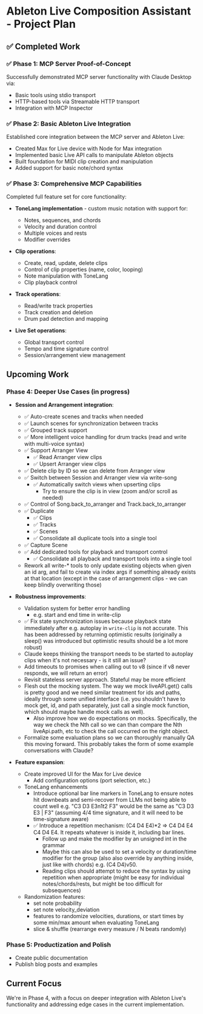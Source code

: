 # Ableton Live Composition Assistant - Project Plan

## ✅ Completed Work

### ✅ Phase 1: MCP Server Proof-of-Concept

Successfully demonstrated MCP server functionality with Claude Desktop via:

- Basic tools using stdio transport
- HTTP-based tools via Streamable HTTP transport
- Integration with MCP Inspector

### ✅ Phase 2: Basic Ableton Live Integration

Established core integration between the MCP server and Ableton Live:

- Created Max for Live device with Node for Max integration
- Implemented basic Live API calls to manipulate Ableton objects
- Built foundation for MIDI clip creation and manipulation
- Added support for basic note/chord syntax

### ✅ Phase 3: Comprehensive MCP Capabilities

Completed full feature set for core functionality:

- **ToneLang implementation** - custom music notation with support for:

  - Notes, sequences, and chords
  - Velocity and duration control
  - Multiple voices and rests
  - Modifier overrides

- **Clip operations**:

  - Create, read, update, delete clips
  - Control of clip properties (name, color, looping)
  - Note manipulation with ToneLang
  - Clip playback control

- **Track operations**:

  - Read/write track properties
  - Track creation and deletion
  - Drum pad detection and mapping

- **Live Set operations**:
  - Global transport control
  - Tempo and time signature control
  - Session/arrangement view management

## Upcoming Work

### Phase 4: Deeper Use Cases (in progress)

- **Session and Arrangement integration**:

  - ✅ Auto-create scenes and tracks when needed
  - ✅ Launch scenes for synchronization between tracks
  - ✅ Grouped track support
  - ✅ More intelligent voice handling for drum tracks (read and write with multi-voice syntax)
  - ✅ Support Arranger View
    - ✅ Read Arranger view clips
    - ✅ Upsert Arranger view clips
  - ✅ Delete clip by ID so we can delete from Arranger view
  - ✅ Switch between Session and Arranger view via write-song
    - ✅ Automatically switch views when upserting clips
      - Try to ensure the clip is in view (zoom and/or scroll as needed)
  - ✅ Control of Song.back_to_arranger and Track.back_to_arranger
  - ✅ Duplicate
    - ✅ Clips
    - ✅ Tracks
    - ✅ Scenes
    - ✅ Consolidate all duplicate tools into a single tool
  - ✅ Capture Scene
  - ✅ Add dedicated tools for playback and transport control
    - ✅ Consolidate all playback and transport tools into a single tool
  - Rework all write-\* tools to only update existing objects when given an id arg, and fail to create via index args if
    something already exists at that location (except in the case of arrangement clips - we can keep blindly overwriting
    those)

- **Robustness improvements**:

  - Validation system for better error handling
    - e.g. start and end time in write-clip
  - ✅ Fix state synchronization issues because playback state immediately after e.g. autoplay in `write-clip` is not
    accurate. This has been addressed by returning optimistic results (originally a sleep() was introduced but
    optimistic results should be a lot more robust)
  - Claude keeps thinking the transport needs to be started to autoplay clips when it's not necessary - is it still an
    issue?
  - Add timeouts to promises when calling out to v8 (since if v8 never responds, we will return an error)
  - Revisit stateless server approach. Stateful may be more efficient
  - Flesh out the mocking system. The way we mock liveAPI.get() calls is pretty good and we need similar treatment for
    ids and paths, ideally through some unified interface (i.e. you shouldn't have to mock get, id, and path separately,
    just call a single mock function, which should maybe handle mock calls as well).
    - Also improve how we do expectations on mocks. Specifically, the way we check the Nth call so we can than compare
      the Nth liveApi.path, etc to check the call occurred on the right object.
  - Formalize some evaluation plans so we can thoroughly manually QA this moving forward. This probably takes the form
    of some example conversations with Claude?

- **Feature expansion**:
  - Create improved UI for the Max for Live device
    - Add configuration options (port selection, etc.)
  - ToneLang enhancements
    - Introduce optional bar line markers in ToneLang to ensure notes hit downbeats and semi-recover from LLMs not being
      able to count well e.g. "C3 D3 E3n1t2 F3" would be the same as "C3 D3 E3 | F3" (assuming 4/4 time signature, and
      it will need to be time-signature aware)
    - ✅ Introduce a repetition mechanism: (C4 D4 E4)\*2 => C4 D4 E4 C4 D4 E4. It repeats whatever is inside it,
      including bar lines.
      - Follow up and make the modifier by an unsigned int in the grammar
      - Maybe this can also be used to set a velocity or duration/time modifier for the group (also also override by
        anything inside, just like with chords) e.g. (C4 D4)v50.
      - Reading clips should attempt to reduce the syntax by using repetition when appropriate (might be easy for
        individual notes/chords/rests, but might be too difficult for subsequences)
  - Randomization features:
    - set note probability
    - set note velocity_deviation
    - features to randomize velocities, durations, or start times by some min/max amount when evaluating ToneLang
    - slice & shuffle (rearrange every measure / N beats randomly)

### Phase 5: Productization and Polish

- Create public documentation
- Publish blog posts and examples

## Current Focus

We're in Phase 4, with a focus on deeper integration with Ableton Live's functionality and addressing edge cases in the
current implementation.
